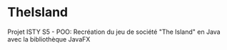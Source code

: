 # TheIsland
Projet ISTY S5  - POO: Recréation du jeu de société "The Island" en Java avec la bibliothèque JavaFX
